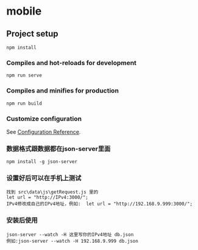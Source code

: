 # mobile

## Project setup
```
npm install
```

### Compiles and hot-reloads for development
```
npm run serve
```

### Compiles and minifies for production
```
npm run build
```

### Customize configuration
See [Configuration Reference](https://cli.vuejs.org/config/).

### 数据格式跟数据都在json-server里面
```
npm install -g json-server
```

### 设置好后可以在手机上测试
```
找到 src\data\js\getRequest.js 里的 
let url = "http://IPv4:3000/"; 
IPv4修改成自己的IPv4地址，例如:  let url = "http://192.168.9.999:3000/";
```

### 安装后使用
```
json-server --watch -H 这里写你的IPv4地址 db.json
例如:json-server --watch -H 192.168.9.999 db.json
```
